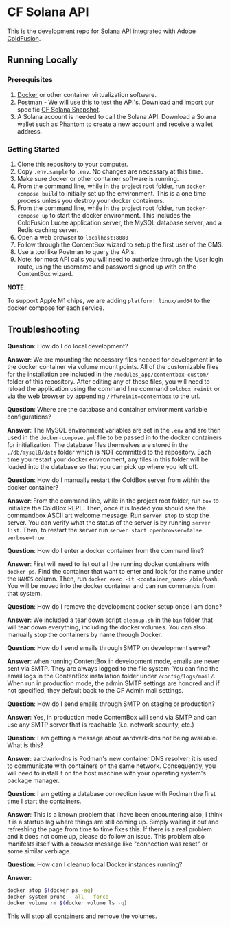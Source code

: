 # CF Solana API

This is the development repo for [Solana API](https://docs.solana.com/developing/clients/jsonrpc-api) integrated with [Adobe ColdFusion](https://coldfusion.adobe.com/).

## Running Locally

### Prerequisites

1. [Docker](https://www.docker.com/) or other container virtualization software.
2. [Postman](https://www.postman.com/) - We will use this to test the API's. Download and import our specific [CF Solana Snapshot](https://www.getpostman.com/collections/393462fe546943d1a8c0).
3. A Solana account is needed to call the Solana API. Download a Solana wallet such as [Phantom](https://phantom.app/download) to create a new account and receive a wallet address.

### Getting Started

1. Clone this repository to your computer.
2. Copy `.env.sample` to `.env`.  No changes are necessary at this time.
3. Make sure docker or other container software is running.
4. From the command line, while in the project root folder, run `docker-compose build` to initially set up the environment.  This is a one time process unless you destroy your docker containers.
5. From the command line, while in the project root folder, run `docker-compose up` to start the docker environment.  This includes the ColdFusion Lucee application server, the MySQL database server, and a Redis caching server.
6. Open a web browser to `localhost:8080`
7. Follow through the ContentBox wizard to setup the first user of the CMS.
8. Use a tool like Postman to query the APIs.
9. Note: for most API calls you will need to authorize through the User login route, using the username and password signed up with on the ContentBox wizard.

**NOTE**:

To support Apple M1 chips, we are adding `platform: linux/amd64` to the docker compose for each service.

## Troubleshooting

**Question**: How do I do local development?

**Answer**: We are mounting the necessary files needed for development in to the docker container via volume mount points.  All of the customizable files for the installation are included in the `/modules_app/contentbox-custom/` folder of this repository.  After editing any of these files, you will need to reload the application using the command line command `coldbox reinit` or via the web browser by appending `/?fwreinit=contentbox` to the url.

**Question**: Where are the database and container environment variable configurations?

**Answer**: The MySQL environment variables are set in the `.env` and are then used in the `docker-compose.yml` file to be passed in to the docker containers for initialization.  The database files themselves are stored in the `./db/mysql8/data` folder which is NOT committed to the repository.  Each time you restart your docker environment, any files in this folder will be loaded into the database so that you can pick up where you left off.

**Question**: How do I manually restart the ColdBox server from within the docker container?

**Answer**: From the command line, while in the project root folder, run `box` to initialize the ColdBox REPL. Then, once it is loaded you should see the commandbox ASCII art welcome message. Run `server stop` to stop the server. You can verify what the status of the server is by running `server list`. Then, to restart the server run `server start openbrowser=false verbose=true`.

**Question**: How do I enter a docker container from the command line?

**Answer**: First will need to list out all the running docker containers with `docker ps`. Find the container that want to enter and look for the name under the `NAMES` column. Then, run `docker exec -it <container_name> /bin/bash`. You will be moved into the docker container and can run commands from that system.

**Question**: How do I remove the development docker setup once I am done?

**Answer**: We included a tear down script `cleanup.sh` in the `bin` folder that will tear down everything, including the docker volumes. You can also manually stop the containers by name through Docker.

**Question**: How do I send emails through SMTP on development server?

**Answer**: when running ContentBox in development mode, emails are never sent via SMTP.  They are always logged to the file system. You can find the email logs in the ContentBox installation folder under `/config/logs/mail/`. When run in production mode, the admin SMTP settings are honored and if not specified, they default back to the CF Admin mail settings.

**Question**: How do I send emails through SMTP on staging or production?

**Answer**: Yes, in production mode ContentBox will send via SMTP and can use any SMTP server that is reachable (i.e. network security, etc.)

**Question**: I am getting a message about aardvark-dns not being available. What is this?

**Answer**: aardvark-dns is Podman's new container DNS resolver; it is used to communicate with containers on the same network. Consequently, you will need to install it on the host machine with your operating system's package manager.

**Question**: I am getting a database connection issue with Podman the first time I start the containers.

**Answer**: This is a known problem that I have been encountering also; I think it is a startup lag where things are still coming up. Simply waiting it out and refreshing the page from time to time fixes this. If there is a real problem and it does not come up, please do follow an issue. This problem also manifests itself with a browser message like "connection was reset" or some similar verbiage.

**Question**: How can I cleanup local Docker instances running?

**Answer**:

```bash
docker stop $(docker ps -aq)
docker system prune --all --force
docker volume rm $(docker volume ls -q)
```
This will stop all containers and remove the volumes.

